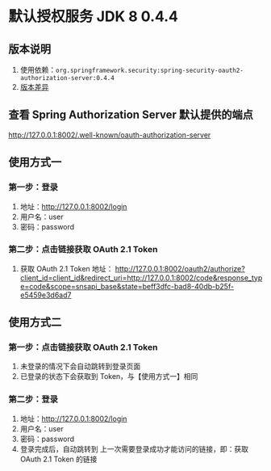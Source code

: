 # 默认授权服务 JDK 8 0.4.4

## 版本说明

1. 使用依赖：`org.springframework.security:spring-security-oauth2-authorization-server:0.4.4`
2. [版本差异](../README.md)

## 查看 Spring Authorization Server 默认提供的端点

http://127.0.0.1:8002/.well-known/oauth-authorization-server

## 使用方式一

### 第一步：登录

1. 地址：http://127.0.0.1:8002/login
2. 用户名：user
3. 密码：password

### 第二步：点击链接获取 OAuth 2.1 Token

1. 获取 OAuth 2.1 Token 地址：
   http://127.0.0.1:8002/oauth2/authorize?client_id=client_id&redirect_uri=http://127.0.0.1:8002/code&response_type=code&scope=snsapi_base&state=beff3dfc-bad8-40db-b25f-e5459e3d6ad7

## 使用方式二

### 第一步：点击链接获取 OAuth 2.1 Token

1. 未登录的情况下会自动跳转到登录页面
2. 已登录的状态下会获取到 Token，与【使用方式一】相同

### 第二步：登录

1. 地址：http://127.0.0.1:8002/login
2. 用户名：user
3. 密码：password
4. 登录完成后，自动跳转到 上一次需要登录成功才能访问的链接，即：获取 OAuth 2.1 Token 的链接

